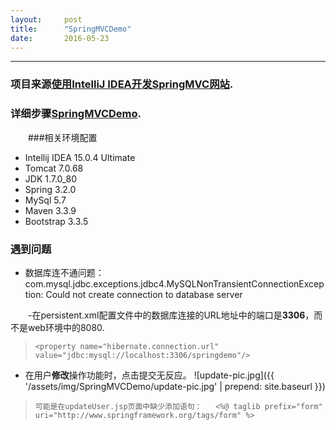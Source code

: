 ```yaml
---
layout:     post
title:      "SpringMVCDemo"
date:       2016-05-23
---
```


<style type="text/css">
p{
	text-indent: 2em;
}
.post img {
  margin-bottom: 0rem;
}
</style>

--------


### 项目来源[使用IntelliJ IDEA开发SpringMVC网站](https://github.com/gaussic/SpringMVCDemo).

### 详细步骤[SpringMVCDemo](http://my.oschina.net/gaussik/blog/385697).

###相关环境配置

* Intellij IDEA 15.0.4 Ultimate
* Tomcat 7.0.68
* JDK 1.7.0_80
* Spring 3.2.0
* MySql 5.7
* Maven 3.3.9
* Bootstrap 3.3.5

### 遇到问题
* 数据库连不通问题：com.mysql.jdbc.exceptions.jdbc4.MySQLNonTransientConnectionException: Could not create connection to database server

-在persistent.xml配置文件中的数据库连接的URL地址中的端口是**3306**，而不是web环境中的8080.
>     <property name="hibernate.connection.url" value="jdbc:mysql://localhost:3306/springdemo"/>


* 在用户**修改**操作功能时，点击提交无反应。
![update-pic.jpg]({{ '/assets/img/SpringMVCDemo/update-pic.jpg' | prepend: site.baseurl }})
>     可能是在updateUser.jsp页面中缺少添加语句：   <%@ taglib prefix="form" uri="http://www.springframework.org/tags/form" %>

